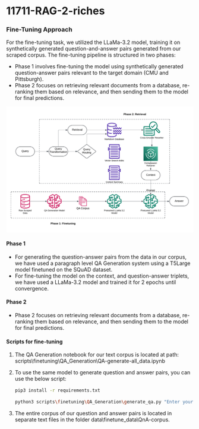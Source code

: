 # 11711-RAG-2-riches


### Fine-Tuning Approach

For the fine-tuning task, we utilized the LLaMa-3.2 model, training it on synthetically generated question-and-answer pairs generated from our scraped corpus. 
The fine-tuning pipeline is structured in two phases:

* Phase 1 involves fine-tuning the model using synthetically generated question-answer pairs relevant to the target domain (CMU and Pittsburgh).
* Phase 2 focuses on retrieving relevant documents from a database, re-ranking them based on relevance, and then sending them to the model for final predictions.
<div align="center">
  <img src="https://github.com/namantuli18/11711-RAG-2-riches/blob/main/resources/imgs/RAG-Pipeline.png?raw=true" alt="RAG Finetuning Pipeline" width="800"/>
</div>

#### Phase 1
* For generating the question-answer pairs from the data in our corpus, we have used a paragraph level QA Generation system using a T5Large model finetuned on the SQuAD dataset.
* For fine-tuning the model on the context, and question-answer triplets, we have used a LLaMa-3.2 model and trained it for 2 epochs until convergence.

#### Phase 2
* Phase 2 focuses on retrieving relevant documents from a database, re-ranking them based on relevance, and then sending them to the model for final predictions.

#### Scripts for fine-tuning
1. The QA Generation notebook for our text corpus is located at path: scripts\finetuning\QA_Generation\QA-generate-all_data.ipynb
2. To use the same model to generate question and answer pairs, you can use the below script:
   
   ```bash
   pip3 install -r requirements.txt
   ```
   ```bash
   python3 scripts\finetuning\QA_Generation\generate_qa.py "Enter your text here"
4. The entire corpus of our question and answer pairs is located in separate text files in the folder data\finetune_data\QnA-corpus.
